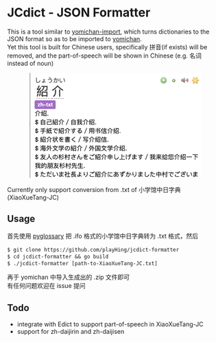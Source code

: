 # JCdict - JSON Formatter

This is a tool similar to [yomichan-import](https://github.com/FooSoft/yomichan), which turns dictionaries to the JSON format so as to be imported to [yomichan](https://github.com/FooSoft/yomichan).\
Yet this tool is built for Chinese users, specifically 拼音(if exists) will be removed, and the part-of-speech will be shown in Chinese (e.g. 名词 instead of noun)

<p align="center">
  <img src="./resource/yomichan1.png" alt="yomichan1" width="400"/>
</p>

Currently only support conversion from .txt of 小学馆中日字典 (XiaoXueTang-JC)

## Usage
首先使用 [pyglossary](https://github.com/ilius/pyglossary) 把 .ifo 格式的小学馆中日字典转为 .txt 格式，然后
``` 
$ git clone https://github.com/playHing/jcdict-formatter
$ cd jcdict-formatter && go build
$ ./jcdict-formatter [path-to-XiaoXueTang-JC.txt]
```
再于 yomichan 中导入生成出的 .zip 文件即可\
有任何问题欢迎在 issue 提问

## Todo
- integrate with Edict to support part-of-speech in XiaoXueTang-JC
- support for zh-daijirin and zh-daijisen

